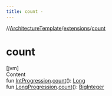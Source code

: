 ```yaml
---
title: count -
---
```

//[ArchitectureTemplate](../index.md)/[extensions](index.md)/[count](count.md)



# count  
[jvm]  
Content  
fun [IntProgression](https://kotlinlang.org/api/latest/jvm/stdlib/kotlin.ranges/-int-progression/index.html).[count](count.md)(): [Long](https://kotlinlang.org/api/latest/jvm/stdlib/kotlin/-long/index.html)  
fun [LongProgression](https://kotlinlang.org/api/latest/jvm/stdlib/kotlin.ranges/-long-progression/index.html).[count](count.md)(): [BigInteger](https://docs.oracle.com/javase/8/docs/api/java/math/BigInteger.html)  



